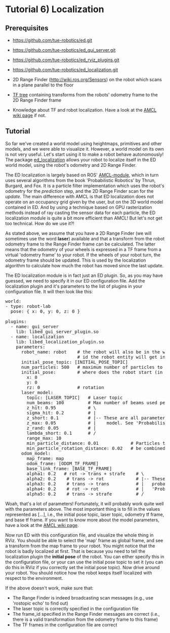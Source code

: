 # Tutorial 6) Localization

## Prerequisites
- https://github.com/tue-robotics/ed.git
- https://github.com/tue-robotics/ed_gui_server.git
- https://github.com/tue-robotics/ed_rviz_plugins.git
- https://github.com/tue-robotics/ed_localization.git

- 2D Range Finder (http://wiki.ros.org/Sensors) on the robot which scans in a plane parallel to the floor
- [TF tree](wiki.ros.org/tf) containing transforms from the robots' odometry frame to the 2D Range Finder frame
- Knowledge about TF and robot localization. Have a look at the [AMCL wiki page](http://wiki.ros.org/amcl) if not.

## Tutorial

So far we've created a world model using heightmaps, primitives and other models, and we were able to visualize it. However, a world model on its own is not very useful. Let's start using it to make a robot behave autonomously! The package [ed_localization](https://github.com/tue-robotics/ed_localization) allows your robot to localize itself in the ED world model, using the robot's odometry and 2D Range Finder. 

The ED localization is largely based on ROS' [AMCL-module](http://wiki.ros.org/amcl), which in turn uses several algorithms from the book 'Probabilistic Robotics' by Thrun, Burgard, and Fox. It is a particle filter implementation which uses the robot's odometry for the *prediction* step, and the 2D Range Finder scan for the *update*. The main difference with AMCL is that ED localization does not operate on an occupancy grid given by the user, but on the 3D world model contained in ED. And by using a technique based on GPU rasterization methods instead of ray casting the sensor data for each particle, the ED localization module is quite a bit more efficient than AMCL! But let's not get too technical. How do we use it?!

As stated above, we assume that you have a 2D Range Finder (we will sometimes use the word **laser**) available and that a transform from the robot odometry frame to the Range Finder frame can be calculated. The latter means that the odometry of your wheels is expressed in a TF frame from a virtual 'odometry frame' to your robot. If the wheels of your robot turn, the odometry frame should be updated. This is used by the localization algorithm to calculate how much the robot has moved since the last update.

The ED localization module is in fact just an ED plugin. So, as you may have guessed, we need to specify it in our ED configuration file. Add the localization plugin and it's parameters to the list of plugins in your configuration file. It will then look like this:

<pre>
world:
- type: robot-lab
  pose: { x: 0, y: 0, z: 0 }

plugins:
  - name: gui_server
    lib: libed_gui_server_plugin.so     
  - name: localization
    lib: libed_localization_plugin.so
    parameters:
      robot_name: robot    # the robot will also be in the world model. This is the
                           # id the robot entity will get in ED
      initial_pose_topic: [INITIAL_POSE_TOPIC]
      num_particles: 500   # maximum number of particles to use
      initial_pose:        # where does the robot start (in map frame)?
        x: 0
        y: 0
        rz: 0              # rotation
      laser_model:
        topic: [LASER_TOPIC]   # Laser topic
        num_beams: 100         # Max number of beams used per particle (evenly spread)
        z_hit: 0.95            # \
        sigma_hit: 0.2         # |
        z_short: 0.1           # |-- These are all parameters of the probabilistic laser
        z_max: 0.05            # |    model. See 'Probabilistic Robotics' for more info.
        z_rand: 0.05           # |
        lambda_short: 0.1      # /
        range_max: 10
        min_particle_distance: 0.01            # Particles that are too close together will
        min_particle_rotation_distance: 0.02   # be combined (resulting in less particles)
      odom_model:
        map_frame: map
        odom_frame: [ODOM_TF_FRAME]
        base_link_frame: [BASE_TF_FRAME]
        alpha1: 0.2   # rot -> trans + strafe    # \
        alpha2: 0.2    # trans -> rot            # |-- These are all parameters of the
        alpha3: 0.2    # trans -> trans          # |   probabilistic odom model. See
        alpha4: 0.2    # rot -> rot              # |   'Probabilistic Robotics' for more info
        alpha5: 0.2    # trans -> strafe         # /
</pre>

Woah, that's a lot of parameters! Fortunately, it will probably work quite well with the parameters above. The most important thing is to fill in the values represented as [...], i.e., the initial pose topic, laser topic, odometry tf frame, and base tf frame. If you want to know more about the model parameters, have a look at the [AMCL wiki page](http://wiki.ros.org/amcl).

Now run ED with this configuration file, and visualize the whole thing in RViz. You should be able to select the 'map' frame as global frame, and see a transform from the map frame to your robot. You might notice that the robot is badly localized at first. That is because you need to tell the localization plugin the **initial pose** of the robot. You can either specify this in the configuration file, or your can use the initial pose topic to set it (you can do this in RViz if you correctly set the initial pose topic). Now drive around your robot. You should notice how the robot keeps itself localized with respect to the environment.

If the above doesn't work, make sure that:

* The Range Finder is indeed broadcasting scan messages (e.g., use 'rostopic echo' to find out)
* The laser topic is correctly specified in the configuration file
* The frame_id specified in the Range Finder messages are correct (i.e., there is a valid transformation from the odometry frame to this frame)
* The TF frames in the configuration file are correct
